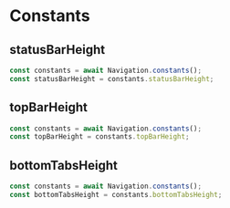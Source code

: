 # Constants

## statusBarHeight
```js
const constants = await Navigation.constants();
const statusBarHeight = constants.statusBarHeight;
```

## topBarHeight
```js
const constants = await Navigation.constants();
const topBarHeight = constants.topBarHeight;
```

## bottomTabsHeight
```js
const constants = await Navigation.constants();
const bottomTabsHeight = constants.bottomTabsHeight;
```